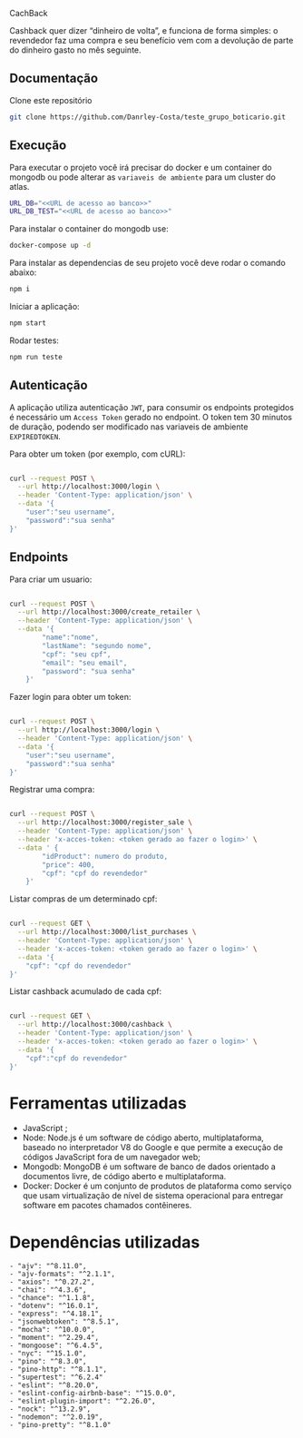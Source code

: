 CachBack

Cashback quer dizer “dinheiro de volta”, e funciona de forma simples: o revendedor faz uma
compra e seu benefício vem com a devolução de parte do dinheiro gasto no mês seguinte.

## Documentação

Clone este repositório

```bash
git clone https://github.com/Danrley-Costa/teste_grupo_boticario.git
```

## Execução

Para executar o projeto você irá precisar do docker e um container do mongodb ou pode alterar as `variaveis de ambiente` para um cluster do atlas.

```bash
URL_DB="<<URL de acesso ao banco>>"
URL_DB_TEST="<<URL de acesso ao banco>>"
```

Para instalar o container do mongodb use:

```bash
docker-compose up -d
```


Para instalar as dependencias de seu projeto você deve rodar o comando abaixo:

```bash
npm i
```

Iniciar a aplicação:

```bash
npm start
```

Rodar testes:

```bash
npm run teste
```

## Autenticação

A aplicação utiliza autenticação `JWT`, para consumir os endpoints protegidos é necessário um `Access Token` gerado no endpoint. O token tem 30 minutos de duração, podendo ser modificado nas variaveis de ambiente `EXPIREDTOKEN`.

Para obter um token (por exemplo, com cURL):

```bash

curl --request POST \
  --url http://localhost:3000/login \
  --header 'Content-Type: application/json' \
  --data '{
	"user":"seu username",
	"password":"sua senha"
}'

```

## Endpoints

Para criar um usuario:

```bash

curl --request POST \
  --url http://localhost:3000/create_retailer \
  --header 'Content-Type: application/json' \
  --data '{
        "name":"nome",
        "lastName": "segundo nome",
        "cpf": "seu cpf",
        "email": "seu email",
        "password": "sua senha"
    }'

```

Fazer login para obter um token:

```bash

curl --request POST \
  --url http://localhost:3000/login \
  --header 'Content-Type: application/json' \
  --data '{
	"user":"seu username",
	"password":"sua senha"
}'

```

Registrar uma compra:

```bash 

curl --request POST \
  --url http://localhost:3000/register_sale \
  --header 'Content-Type: application/json' \
  --header 'x-acces-token: <token gerado ao fazer o login>' \
  --data ' { 
        "idProduct": numero do produto,
        "price": 400,
        "cpf": "cpf do revendedor" 
    }'

```

Listar compras de um determinado cpf:

```bash

curl --request GET \
  --url http://localhost:3000/list_purchases \
  --header 'Content-Type: application/json' \
  --header 'x-acces-token: <token gerado ao fazer o login>' \
  --data '{
	"cpf": "cpf do revendedor"
}'

```

Listar cashback acumulado de cada cpf:

```bash

curl --request GET \
  --url http://localhost:3000/cashback \
  --header 'Content-Type: application/json' \
  --header 'x-acces-token: <token gerado ao fazer o login>' \
  --data '{
	"cpf":"cpf do revendedor"
}'

```

# Ferramentas utilizadas

- JavaScript ;
- Node: Node.js é um software de código aberto, multiplataforma, baseado no interpretador V8 do Google e que permite a execução de códigos JavaScript fora de um navegador web;
- Mongodb: MongoDB é um software de banco de dados orientado a documentos livre, de código aberto e multiplataforma.
- Docker: Docker é um conjunto de produtos de plataforma como serviço que usam virtualização de nível de sistema operacional para entregar software em pacotes chamados contêineres.

# Dependências utilizadas

    - "ajv": "^8.11.0",
    - "ajv-formats": "^2.1.1",
    - "axios": "^0.27.2",
    - "chai": "^4.3.6",
    - "chance": "^1.1.8",
    - "dotenv": "^16.0.1",
    - "express": "^4.18.1",
    - "jsonwebtoken": "^8.5.1",
    - "mocha": "^10.0.0",
    - "moment": "^2.29.4",
    - "mongoose": "^6.4.5",
    - "nyc": "^15.1.0",
    - "pino": "^8.3.0",
    - "pino-http": "^8.1.1",
    - "supertest": "^6.2.4"
    - "eslint": "^8.20.0",
    - "eslint-config-airbnb-base": "^15.0.0",
    - "eslint-plugin-import": "^2.26.0",
    - "nock": "^13.2.9",
    - "nodemon": "^2.0.19",
    - "pino-pretty": "^8.1.0"
